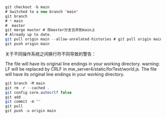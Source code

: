 ```java
git checkout -b main
# Switched to a new branch 'main'
git branch
# * main
#  master
git merge master # 将master分支合并到main上
# Already up to date.
git pull origin main --allow-unrelated-histories # git pull origin main会报错：refusing to merge unrelated histories
git push origin main


```

关于不同操作系统之间换行符不同导致的警告：

The file will have its original line endings in your working directory.
warning: LF will be replaced by CRLF in mw_server4/static/forTest/world.js.
The file will have its original line endings in your working directory.

```java
git branch -M main
git rm -r --cached .
git config core.autocrlf false
git add .
git commit -m ""
git pull
git push -u origin main
```


